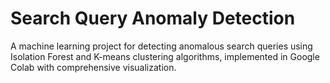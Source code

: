 # Search Query Anomaly Detection
A machine learning project for detecting anomalous search queries using Isolation Forest and K-means clustering algorithms, implemented in Google Colab with comprehensive visualization.

